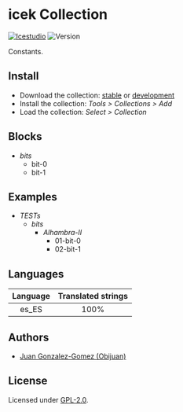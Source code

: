 # icek Collection

[![Icestudio](https://img.shields.io/badge/collection-icestudio-blue.svg)](https://github.com/FPGAwars/icestudio)
![Version](https://img.shields.io/badge/version-v0.1.0-orange.svg)

Constants.

## Install

* Download the collection: [stable](https://github.com/FPGAwars/iceK/archive/v0.1.0.zip) or [development](https://github.com/FPGAwars/iceK/archive/master.zip)
* Install the collection: *Tools > Collections > Add*
* Load the collection: *Select > Collection*

## Blocks
* *bits*
  * bit-0
  * bit-1

## Examples
* *TESTs*
  * *bits*
    * *Alhambra-II*
      * 01-bit-0
      * 02-bit-1

## Languages
| Language | Translated strings |
|:--------:|:------------------:|
| es_ES    | 100%               |

## Authors
* [Juan Gonzalez-Gomez (Obijuan)](https://github.com/Obijuan)


## License

Licensed under [GPL-2.0](https://opensource.org/licenses/GPL-2.0).
